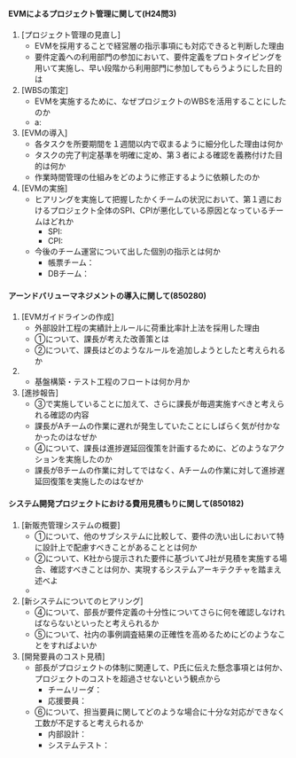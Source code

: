 #### EVMによるプロジェクト管理に関して(H24問3)

1. [プロジェクト管理の見直し]
    * EVMを採用することで経営層の指示事項にも対応できると判断した理由
    * 要件定義への利用部門の参加において、要件定義をプロトタイピングを用いて実施し、早い段階から利用部門に参加してもらうようにした目的は
2. [WBSの策定]
    * EVMを実施するために、なぜプロジェクトのWBSを活用することにしたのか
    * a:
3. [EVMの導入]
    * 各タスクを所要期間を１週間以内で収まるように細分化した理由は何か
    * タスクの完了判定基準を明確に定め、第３者による確認を義務付けた目的は何か
    * 作業時間管理の仕組みをどのように修正するように依頼したのか
4. [EVMの実施]
    * ヒアリングを実施して把握したかくチームの状況において、第１週におけるプロジェクト全体のSPI、CPIが悪化している原因となっているチームはどれか
        - SPI:
        - CPI:
    * 今後のチーム運営について出した個別の指示とは何か
        - 帳票チーム：
        - DBチーム：
    
#### アーンドバリューマネジメントの導入に関して(850280)
1. [EVMガイドラインの作成]
    * 外部設計工程の実績計上ルールに荷重比率計上法を採用した理由
    * ①について、課長が考えた改善策とは
    * ②について、課長はどのようなルールを追加しようとしたと考えられるか
2. 
    * 基盤構築・テスト工程のフロートは何か月か
3. [進捗報告]
    * ③で実施していることに加えて、さらに課長が毎週実施すべきと考えられる確認の内容
    * 課長がAチームの作業に遅れが発生していたことにしばらく気が付かなかったのはなぜか
    * ④について、課長は進捗遅延回復策を計画するために、どのようなアクションを実施したのか
    * 課長がBチームの作業に対してではなく、Aチームの作業に対して進捗遅延回復策を実施したのはなぜか

#### システム開発プロジェクトにおける費用見積もりに関して(850182)
1. [新販売管理システムの概要]
    * ①について、他のサブシステムに比較して、要件の洗い出しにおいて特に設計上で配慮すべきことがあることとは何か
    * ②について、K社から提示された要件に基づいてJ社が見積を実施する場合、確認すべきことは何か、実現するシステムアーキテクチャを踏まえ述べよ
    * 
2. [新システムについてのヒアリング]
    * ④について、部長が要件定義の十分性についてさらに何を確認しなければならないといったと考えられるか
    * ⑤について、社内の事例調査結果の正確性を高めるためにどのようなことをすればよいか
3. [開発要員のコスト見積]
    * 部長がプロジェクトの体制に関連して、P氏に伝えた懸念事項とは何か、プロジェクトのコストを超過させないという観点から
        - チームリーダ：
        - 応援要員：
    * ⑥について、担当要員に関してどのような場合に十分な対応ができなく工数が不足すると考えられるか
        - 内部設計：
        - システムテスト：
